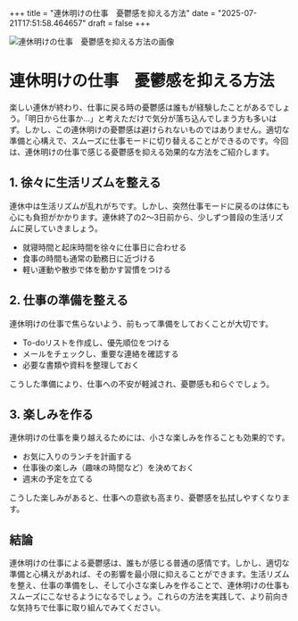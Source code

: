 +++
title = "連休明けの仕事　憂鬱感を抑える方法"
date = "2025-07-21T17:51:58.464657"
draft = false
+++

![連休明けの仕事　憂鬱感を抑える方法の画像](../images/2025-07-21-連休明けの仕事　憂鬱感を抑える方法.jpg)

# 連休明けの仕事　憂鬱感を抑える方法

楽しい連休が終わり、仕事に戻る時の憂鬱感は誰もが経験したことがあるでしょう。「明日から仕事か...」と考えただけで気分が落ち込んでしまう方も多いはず。しかし、この連休明けの憂鬱感は避けられないものではありません。適切な準備と心構えで、スムーズに仕事モードに切り替えることができるのです。今回は、連休明けの仕事で感じる憂鬱感を抑える効果的な方法をご紹介します。

## 1. 徐々に生活リズムを整える

連休中は生活リズムが乱れがちです。しかし、突然仕事モードに戻るのは体にも心にも負担がかかります。連休終了の2〜3日前から、少しずつ普段の生活リズムに戻していきましょう。

- 就寝時間と起床時間を徐々に仕事日に合わせる
- 食事の時間も通常の勤務日に近づける
- 軽い運動や散歩で体を動かす習慣をつける

## 2. 仕事の準備を整える

連休明けの仕事で焦らないよう、前もって準備をしておくことが大切です。

- To-doリストを作成し、優先順位をつける
- メールをチェックし、重要な連絡を確認する
- 必要な書類や資料を整理しておく

こうした準備により、仕事への不安が軽減され、憂鬱感も和らぐでしょう。

## 3. 楽しみを作る

連休明けの仕事を乗り越えるためには、小さな楽しみを作ることも効果的です。

- お気に入りのランチを計画する
- 仕事後の楽しみ（趣味の時間など）を決めておく
- 週末の予定を立てる

こうした楽しみがあると、仕事への意欲も高まり、憂鬱感を払拭しやすくなります。

## 結論

連休明けの仕事による憂鬱感は、誰もが感じる普通の感情です。しかし、適切な準備と心構えがあれば、その影響を最小限に抑えることができます。生活リズムを整え、仕事の準備をし、そして小さな楽しみを作ることで、連休明けの仕事もスムーズにこなせるようになるでしょう。これらの方法を実践して、より前向きな気持ちで仕事に取り組んでみてください。
